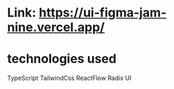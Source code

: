 # Link: https://ui-figma-jam-nine.vercel.app/

# technologies used
TypeScript
TailwindCss
ReactFlow
Radix UI
